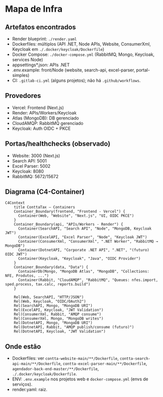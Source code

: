 # Mapa de Infra

## Artefatos encontrados
- Render blueprint: `./render.yaml`
- Dockerfiles: múltiplos (API .NET, Node APIs, Website, ConsumerXml, Keycloak em `./.docker/keycloak/Dockerfile`)
- Docker Compose: `./docker-compose.yml` (RabbitMQ, Mongo, Keycloak, services Node)
- appsettings*.json: APIs .NET
- .env.example: front/Node (website, search-api, excel-parser, portal-simples)
- CI: `.gitlab-ci.yml` (alguns projetos); não há `.github/workflows`.

## Provedores
- Vercel: Frontend (Next.js)
- Render: APIs/Workers/Keycloak
- Atlas (MongoDB): DB gerenciado
- CloudAMQP: RabbitMQ gerenciado
- Keycloak: Auth OIDC + PKCE

## Portas/healthchecks (observado)
- Website: 3000 (Next.js)
- Search API: 5001
- Excel Parser: 5002
- Keycloak: 8080
- RabbitMQ: 5672/15672

## Diagrama (C4-Container)

```mermaid
C4Context
    title ConttaTax — Containers
    Container_Boundary(frontend, "Frontend - Vercel") {
      Container(Web, "Website", "Next.js", "UI, OIDC PKCE")
    }
    Container_Boundary(api, "APIs/Workers - Render") {
      Container(SearchAPI, "Search API", "Node", "MongoDB, Keycloak JWT")
      Container(ExcelAPI, "Excel Parser", "Node", "Keycloak JWT")
      Container(ConsumerXml, "ConsumerXml", ".NET Worker", "RabbitMQ → MongoDB")
      Container(DotnetAPI, "Corporate .NET API", ".NET", "(futuro) OIDC JWT")
      Container(Keycloak, "Keycloak", "Java", "OIDC Provider")
    }
    Container_Boundary(data, "Data") {
      ContainerDb(Mongo, "MongoDB Atlas", "MongoDB", "Collections: NFE, Produtos, ...")
      Container(Rabbit, "CloudAMQP", "RabbitMQ", "Queues: nfes.import, sped.process, tax.calc, reports.build")
    }

    Rel(Web, SearchAPI, "HTTP/JSON")
    Rel(Web, Keycloak, "OIDC/OAuth2")
    Rel(SearchAPI, Mongo, "MongoDB URI")
    Rel(ExcelAPI, Keycloak, "JWT Validation")
    Rel(ConsumerXml, Rabbit, "AMQP consume")
    Rel(ConsumerXml, Mongo, "MongoDB writes")
    Rel(DotnetAPI, Mongo, "MongoDB URI")
    Rel(DotnetAPI, Rabbit, "AMQP publish/consume (futuro)")
    Rel(DotnetAPI, Keycloak, "JWT Validation")
```

## Onde estão
- Dockerfiles: ver `contta-website-main/**/Dockerfile`, `contta-search-api-main/**/Dockerfile`, `contta-excel-parser-main/**/Dockerfile`, `agendador-back-end-master/**/Dockerfile`, `./.docker/keycloak/Dockerfile`.
- ENV: `.env.example` nos projetos web e `docker-compose.yml` (envs de serviços).
- render.yaml: raiz.
